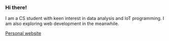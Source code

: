 ### Hi there!

I am a CS student with keen interest in data analysis and IoT programming. I am also exploring web development in the meanwhile.

[Personal website](https://lalitshankarchowdhury.github.io/)

